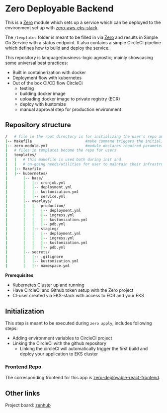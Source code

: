 # Zero Deployable Backend
This is a [Zero][zero] module which sets up a
service which can be deployed to the environment set up with [zero-aws-eks-stack][zero-infra].

The `/templates` folder is meant to be filled in via [Zero][zero] and results in Simple Go Service with a status endpoint. It also contains a simple CircleCI pipeline which defines how to build and deploy the service.

This repository is language/business-logic agnostic; mainly showcasing some universal best practices:
- Built in containerization with docker
- Deployment flow with kubernetes
- Out of the box CI/CD flow CircleCi
  - testing
  - building docker image
  - uploading docker image to private registry (ECR)
  - deploy with kustomize
  - manual approval step for production environment


## Repository structure
```sh
/   # file in the root directory is for initializing the user's repo and declaring metadata
|-- Makefile                        #make command triggers the initialization of repository
|-- zero-module.yml                 #module declares required parameters and credentials
|   # files in templates become the repo for users
|   templates/
|   |   # this makefile is used both during init and
|   |   # on-going needs/utilities for user to maintain their infrastructure
|   |-- Makefile
|   |-- kubernetes/
|       |-- base/
|       |   |-- cronjob.yml
|       |   |-- deployment.yml
|       |   |-- kustomization.yml
|       |   |-- service.yml
|       |-- overlays/
|       |   |-- production/
|       |   |   |-- deployment.yml
|       |   |   |-- ingress.yml
|       |   |   |-- kustomization.yml
|       |   |   |-- pdb.yml
|       |   |-- staging/
|       |   |   |-- deployment.yml
|       |   |   |-- ingress.yml
|       |   |   |-- kustomization.yml
|       |   |   |-- pdb.yml
|       |-- secrets/
|       |   |-- .gitignore
|       |   |-- kustomization.yml
|       |   |-- namespace.yml

```

**Prerequisites**
- Kubernetes Cluster up and running
- Have CircleCI and Github token setup with the Zero project
- CI-user created via EKS-stack with access to ECR and your EKS

## Initialization
This step is meant to be executed during `zero apply`, includes following steps:
- Adding environment variables to CircleCI project
- Linking the CircleCi with the github repository
  - Linking the circleCI will automatically trigger the first build and deploy your application to EKS cluster

### Frontend Repo

The corresponding frontend for this app is [zero-deployable-react-frontend][zero-frontend].

## Other links
Project board: [zenhub][zenhub-board]



<!-- Links -->
[zero]: https://github.com/commitdev/zero
[zero-infra]: https://github.com/commitdev/zero-aws-eks-stack
[zero-frontend]: https://github.com/commitdev/zero-deployable-react-frontend

[zenhub-board]: https://app.zenhub.com/workspaces/commit-zero-5da8decc7046a60001c6db44/board?filterLogic=any&repos=203630543,247773730,257676371,258369081
